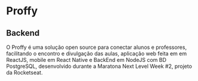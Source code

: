 # Proffy

## Backend

O Proffy é uma solução open source para conectar alunos e professores, facilitando o encontro e divulgação das aulas, aplicação web feita em em ReactJS, mobile em React Native e BackEnd em NodeJS com BD PostgreSQL, desenvolvido durante a Maratona Next Level Week #2, projeto da Rocketseat.

